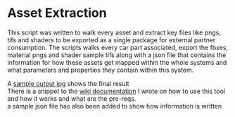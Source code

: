# Asset Extraction

This script was written to walk every asset and extract key files like pngs, tifs and shaders to be exported as a single package for external partner consumption.
The scripts walks every car part associated, export the fbxes, material pngs and shader sample tifs along with a json file that contains the information for how these assets get mapped within the whole systems and what parameters and properties they contain within this system.

A [sample output jpg](https://github.com/SharanyaSudhakar/techart_tools/blob/master/Asset_Extraction_Tool/scrrenshot-output.JPG)  shows the final result <br>
There is a snippet to the [wiki documentation](https://github.com/SharanyaSudhakar/techart_tools/blob/master/Asset_Extraction_Tool/wiki_documentation.JPG) I wrote on how to use this tool and how it works and what are the pre-reqs.<br>
a sample json file has also been added to show how information is written
